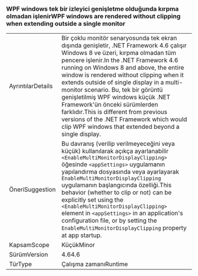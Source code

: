 ### <a name="wpf-windows-are-rendered-without-clipping-when-extending-outside-a-single-monitor"></a><span data-ttu-id="025b9-101">WPF windows tek bir izleyici genişletme olduğunda kırpma olmadan işlenir</span><span class="sxs-lookup"><span data-stu-id="025b9-101">WPF windows are rendered without clipping when extending outside a single monitor</span></span>

|   |   |
|---|---|
|<span data-ttu-id="025b9-102">Ayrıntılar</span><span class="sxs-lookup"><span data-stu-id="025b9-102">Details</span></span>|<span data-ttu-id="025b9-103">Bir çoklu monitör senaryosunda tek ekran dışında genişletir, .NET Framework 4.6 çalışır Windows 8 ve üzeri, kırpma olmadan tüm pencere işlenir.</span><span class="sxs-lookup"><span data-stu-id="025b9-103">In the .NET Framework 4.6 running on Windows 8 and above, the entire window is rendered without clipping when it extends outside of single display in a multi-monitor scenario.</span></span> <span data-ttu-id="025b9-104">Bu, tek bir görüntü genişletilmiş WPF windows küçük .NET Framework'ün önceki sürümlerden farklıdır.</span><span class="sxs-lookup"><span data-stu-id="025b9-104">This is different from previous versions of the .NET Framework which would clip WPF windows that extended beyond a single display.</span></span>|
|<span data-ttu-id="025b9-105">Öneri</span><span class="sxs-lookup"><span data-stu-id="025b9-105">Suggestion</span></span>|<span data-ttu-id="025b9-106">Bu davranış (verilip verilmeyeceğini veya küçük) kullanılarak açıkça ayarlanabilir <code>&lt;EnableMultiMonitorDisplayClipping&gt;</code> öğesinde <code>&lt;appSettings&gt;</code> uygulamanın yapılandırma dosyasında veya ayarlayarak <code>EnableMultiMonitorDisplayClipping</code> uygulamanın başlangıcında özelliği.</span><span class="sxs-lookup"><span data-stu-id="025b9-106">This behavior (whether to clip or not) can be explicitly set using the <code>&lt;EnableMultiMonitorDisplayClipping&gt;</code> element in <code>&lt;appSettings&gt;</code> in an application's configuration file, or by setting the <code>EnableMultiMonitorDisplayClipping</code> property at app startup.</span></span>|
|<span data-ttu-id="025b9-107">Kapsam</span><span class="sxs-lookup"><span data-stu-id="025b9-107">Scope</span></span>|<span data-ttu-id="025b9-108">Küçük</span><span class="sxs-lookup"><span data-stu-id="025b9-108">Minor</span></span>|
|<span data-ttu-id="025b9-109">Sürüm</span><span class="sxs-lookup"><span data-stu-id="025b9-109">Version</span></span>|<span data-ttu-id="025b9-110">4.6</span><span class="sxs-lookup"><span data-stu-id="025b9-110">4.6</span></span>|
|<span data-ttu-id="025b9-111">Tür</span><span class="sxs-lookup"><span data-stu-id="025b9-111">Type</span></span>|<span data-ttu-id="025b9-112">Çalışma zamanı</span><span class="sxs-lookup"><span data-stu-id="025b9-112">Runtime</span></span>|

